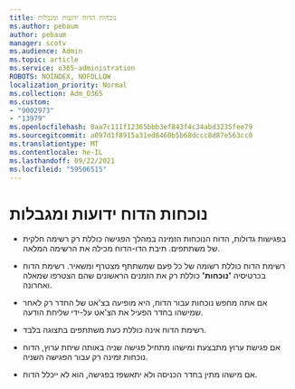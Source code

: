 ```yaml
---
title: נוכחות הדוח ידועות ומגבלות
ms.author: pebaum
author: pebaum
manager: scotv
ms.audience: Admin
ms.topic: article
ms.service: o365-administration
ROBOTS: NOINDEX, NOFOLLOW
localization_priority: Normal
ms.collection: Adm_O365
ms.custom:
- "9002973"
- "13979"
ms.openlocfilehash: 0aa7c111f12365bbb3ef843f4c34abd3235fee79
ms.sourcegitcommit: a097d1f8915a31ed8460b5b68dccc8d87e563cc0
ms.translationtype: MT
ms.contentlocale: he-IL
ms.lasthandoff: 09/22/2021
ms.locfileid: "59506515"
---
```

# <a name="attendance-report-known-issues-and-limitations"></a>נוכחות הדוח ידועות ומגבלות

- בפגישות גדולות, הדוח הנוכחות הזמינה במהלך הפגישה כוללת רק רשימה חלקית של משתתפים. תיבת הדו-הדוח מכילה את הרשימה המלאה. 

- רשימת הדוח כוללת רשומה של כל פעם שמשתתף מצטרף ומשאיר. רשימת הדוח בכרטיסיה **'נוכחות'** כוללת רק את הזמנים הראשונים שהם הצטרפו שמאלה ואחרונה.

- אם אתה מחפש נוכחות עבור הדוח, היא מופיעה בצ'אט של החדר רק לאחר שמישהו בחדר הפעיל את הצ'אט על-ידי שליחת הודעה.

- רשימת הדוח אינה כוללת כעת משתתפים בתצוגה בלבד.

- אם פגישת ערוץ מתבצעת ומישהו מתחיל פגישה שניה באותה שיחת ערוץ, הדוח נוכחות זמינה רק עבור הפגישה השניה.

- אם מישהו מתין בחדר הכניסה ולא יתאשפז בפגישה, הוא לא ייכלל הדוח.